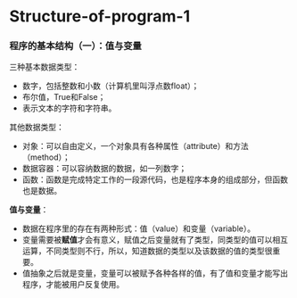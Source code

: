 # Structure-of-program-1

### 程序的基本结构（一）：值与变量

三种基本数据类型：

* 数字，包括整数和小数（计算机里叫浮点数float）；
* 布尔值，True和False；
* 表示文本的字符和字符串。

其他数据类型：

* 对象：可以自由定义，一个对象具有各种属性（attribute）和方法（method）；
* 数据容器：可以容纳数据的数据，如一列数字；
* 函数：函数是完成特定工作的一段源代码，也是程序本身的组成部分，但函数也是数据。

**值与变量**：

* 数据在程序里的存在有两种形式：值（value）和变量（variable）。
* 变量需要被**赋值**才会有意义，赋值之后变量就有了类型，同类型的值可以相互运算，不同类型则不行，所以，知道数据的类型以及该数据的值的类型很重要。
* 值抽象之后就是变量，变量可以被赋予各种各样的值，有了值和变量才能写出程序，才能被用户反复使用。

